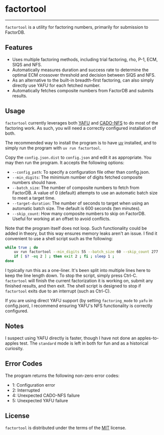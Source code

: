 # factortool

-----

`factortool` is a utility for factoring numbers, primarily for submission to FactorDB.

## Features

* Uses multiple factoring methods, including trial factoring, rho, P-1, ECM, SIQS
  and NFS.
* Automatically measures duration and success rate to determine the optimal ECM
  crossover threshold and decision between SIQS and NFS.
* As an alternative to the built-in breadth-first factoring, can also simply
  directly use YAFU for each fetched number.
* Automatically fetches composite numbers from FactorDB and submits results.

## Usage

`factortool` currently leverages both [YAFU](https://github.com/bbuhrow/yafu) and
[CADO-NFS](https://gitlab.inria.fr/cado-nfs/cado-nfs) to do most of the factoring
work. As such, you will need a correctly configured installation of both.

The recommended way to install the program is to have [uv](https://docs.astral.sh/uv/)
installed, and to simply run the program with `uv run factortool`.

Copy the `config.json.dist` to `config.json` and edit it as appropriate. You may
then run the program. It accepts the following options:

* `--config_path`: To specify a configuration file other than config.json.
* `--min_digits`: The minimium number of digits fetched composite numbers should
  have.
* `--batch_size`: The number of composite numbers to fetch from FactorDB. A value
  of 0 (default) attempts to use an automatic batch size to meet a target time.
* `--target-duration`: The number of seconds to target when using an automatic
  batch size. The default is 600 seconds (ten minutes).
* `--skip_count`: How many composite numbers to skip on FactorDB. Useful for working
  at an offset to avoid conflicts.

Note that the program itself does not loop. Such functionality could be added in
theory, but this way ensures memory leaks aren't an issue. I find it convenient
to use a shell script such as the following:

```sh
while true ; do
    uv run factortool --min_digits 55 --batch_size 60 --skip_count 277 ;
    if [ $? -eq 2 ] ; then exit 2 ; fi ; sleep 1 ;
done
```

I typically run this as a one-liner. It's been split into multiple lines here to
keep the line length down. To stop the script, simply press Ctrl-C. `factortool`
will finish the current factorization it is working on, submit any finished results,
and then exit. The shell script is designed to stop if `factortool` exits due to
an interrupt (such as Ctrl-C).

If you are using direct YAFU support (by setting `factoring_mode` to `yafu` in
config.json), I recommend ensuring YAFU's NFS functionality is correctly
configured.

## Notes

I suspect using YAFU directly is faster, though I have not done an apples-to-apples
test. The `standard` mode is left in both for fun and as a historical curiosity.

## Error Codes

The program returns the following non-zero error codes:

* 1: Configuration error
* 2: Interrupted
* 4: Unexpected CADO-NFS failure
* 5: Unexpected YAFU failure

## License

`factortool` is distributed under the terms of the [MIT](https://spdx.org/licenses/MIT.html)
license.
